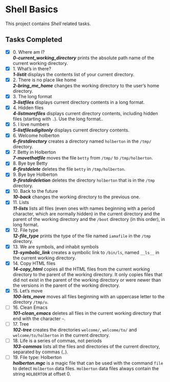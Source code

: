 # Shell Basics

This project contains _Shell_ related tasks.

## Tasks Completed

+ [x] 0\. Where am I?<br/>_**0-current_working_directory**_ prints the absolute path name of the current working directory.
+ [x] 1\. What’s in there?<br/>_**1-listit**_ displays the contents list of your current directory.
+ [x] 2\. There is no place like home<br/>_**2-bring_me_home**_ changes the working directory to the user’s home directory.
+ [x] 3\. The long format<br/>_**3-listfiles**_ displays current directory contents in a long format.
+ [x] 4\. Hidden files<br/>_**4-listmorefiles**_ displays current directory contents, including hidden files (starting with `.`). Use the long format..
+ [x] 5\. I love numbers<br/>_**5-listfilesdigitonly**_ displays current directory contents.
+ [x] 6\. Welcome holberton<br/>_**6-firstdirectory**_ creates a directory named `holberton` in the `/tmp/` directory.
+ [x] 7\. Betty in Holberton<br/>_**7-movethatfile**_ moves the file `betty` from `/tmp/` to `/tmp/holberton`.
+ [x] 8\. Bye bye Betty<br/>_**8-firstdelete**_ deletes the file `betty` in `/tmp/holberton`.
+ [x] 9\. Bye bye Holberton<br/>_**9-firstdirdeletion**_ deletes the directory `holberton` that is in the `/tmp` directory.
+ [x] 10\. Back to the future<br/>_**10-back**_ changes the working directory to the previous one.
+ [x] 11\. Lists<br/>_**11-lists**_  lists all files (even ones with names beginning with a period character, which are normally hidden) in the current directory and the parent of the working directory and the `/boot` directory (in this order), in long format.
+ [x] 12\. File type<br/>_**12-file_type**_ prints the type of the file named `iamafile` in the `/tmp` directory.
+ [x] 13\. We are symbols, and inhabit symbols<br/>_**13-symbolic_link**_ creates a symbolic link to `/bin/ls`, named `__ls__` in the current working directory.
+ [x] 14\. Copy HTML files<br/>_**14-copy_html**_ copies all the HTML files from the current working directory to the parent of the working directory. It only copies files that did not exist in the parent of the working directory or were newer than the versions in the parent of the working directory.
+ [x] 15\. Let’s move<br/>_**100-lets_move**_ moves all files beginning with an uppercase letter to the directory `/tmp/u`.
+ [ ] 16\. Clean Emacs<br/>_**101-clean_emacs**_ deletes all files in the current working directory that end with the character `~`.
+ [ ] 17\. Tree<br/>_**102-tree**_ creates the directories `welcome/`, `welcome/to/` and `welcome/to/holberton` in the current directory.
+ [ ] 18\. Life is a series of commas, not periods<br/>_**103-commas**_  lists all the files and directories of the current directory, separated by commas (`,`).
+ [ ] 19\. File type: Holberton<br/>_**holberton.mgc**_ is a magic file that can be used with the command `file` to detect `Holberton` data files. `Holberton` data files always contain the string `HOLBERTON` at offset 0.
